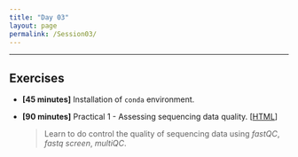 ```yaml
---
title: "Day 03"
layout: page
permalink: /Session03/
---
```


---
## Exercises

-  **\[45 minutes\]** Installation of `conda` environment.

-  **\[90 minutes\]** Practical 1 - Assessing sequencing data quality.
    [[HTML](/Genomics_SupBioTech_2023/Session02/QC)]

    > Learn to do control the quality of sequencing data using *fastQC*, 
    *fastq screen*, *multiQC*.

 